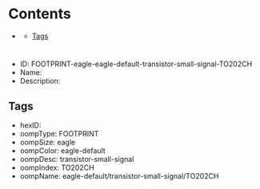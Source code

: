 



Contents
========

* [](#)
	* [Tags](#tags)

# 

- ID: FOOTPRINT-eagle-eagle-default-transistor-small-signal-TO202CH
- Name: 
- Description: 

## Tags

- hexID: 
- oompType: FOOTPRINT
- oompSize: eagle
- oompColor: eagle-default
- oompDesc: transistor-small-signal
- oompIndex: TO202CH
- oompName: eagle-default/transistor-small-signal/TO202CH
